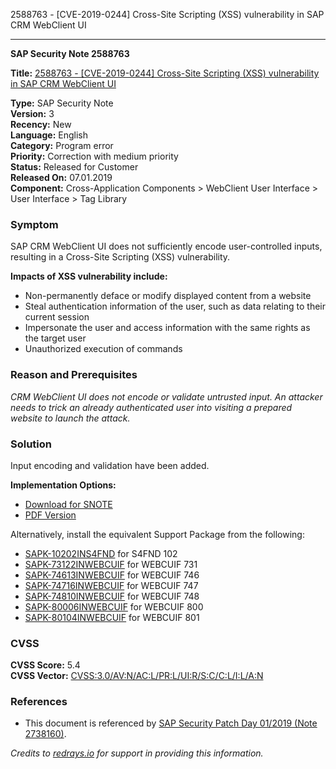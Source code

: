 2588763 - [CVE-2019-0244] Cross-Site Scripting (XSS) vulnerability in SAP CRM WebClient UI

---

**SAP Security Note 2588763**

**Title:** [2588763 - [CVE-2019-0244] Cross-Site Scripting (XSS) vulnerability in SAP CRM WebClient UI](https://me.sap.com/notes/2588763)

**Type:** SAP Security Note  
**Version:** 3  
**Recency:** New  
**Language:** English  
**Category:** Program error  
**Priority:** Correction with medium priority  
**Status:** Released for Customer  
**Released On:** 07.01.2019  
**Component:** Cross-Application Components > WebClient User Interface > User Interface > Tag Library

### Symptom

SAP CRM WebClient UI does not sufficiently encode user-controlled inputs, resulting in a Cross-Site Scripting (XSS) vulnerability.

**Impacts of XSS vulnerability include:**

- Non-permanently deface or modify displayed content from a website
- Steal authentication information of the user, such as data relating to their current session
- Impersonate the user and access information with the same rights as the target user
- Unauthorized execution of commands

### Reason and Prerequisites

*CRM WebClient UI does not encode or validate untrusted input. An attacker needs to trick an already authenticated user into visiting a prepared website to launch the attack.*

### Solution

Input encoding and validation have been added.

**Implementation Options:**

- [Download for SNOTE](https://notesdownloads.sap.com/note/0040000000019662019)
- [PDF Version](https://userapps.support.sap.com/sap/support/sfm/notes/print/0002588763?language=en-US&token=D598DC2B2037DD0E0AB23174D6CCC4DD)

Alternatively, install the equivalent Support Package from the following:

- [SAPK-10202INS4FND](https://me.sap.com/supportpackage/SAPK-10202INS4FND) for S4FND 102
- [SAPK-73122INWEBCUIF](https://me.sap.com/supportpackage/SAPK-73122INWEBCUIF) for WEBCUIF 731
- [SAPK-74613INWEBCUIF](https://me.sap.com/supportpackage/SAPK-74613INWEBCUIF) for WEBCUIF 746
- [SAPK-74716INWEBCUIF](https://me.sap.com/supportpackage/SAPK-74716INWEBCUIF) for WEBCUIF 747
- [SAPK-74810INWEBCUIF](https://me.sap.com/supportpackage/SAPK-74810INWEBCUIF) for WEBCUIF 748
- [SAPK-80006INWEBCUIF](https://me.sap.com/supportpackage/SAPK-80006INWEBCUIF) for WEBCUIF 800
- [SAPK-80104INWEBCUIF](https://me.sap.com/supportpackage/SAPK-80104INWEBCUIF) for WEBCUIF 801

### CVSS

**CVSS Score:** 5.4  
**CVSS Vector:** [CVSS:3.0/AV:N/AC:L/PR:L/UI:R/S:C/C:L/I:L/A:N](https://cve.mitre.org/cgi-bin/cvename.cgi?name=CVE-2019-0244)

### References

- This document is referenced by [SAP Security Patch Day 01/2019 (Note 2738160)](https://me.sap.com/notes/2738160).

*Credits to [redrays.io](https://redrays.io) for support in providing this information.*